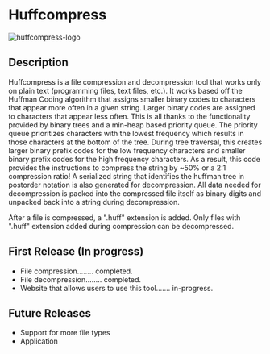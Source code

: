 # Huffcompress

![huffcompress-logo](https://github.com/aagarwal32/Huffcompress/assets/152243328/4f7e0296-5e59-4f5c-8cb9-6f40884572d6)

## Description

<p>
  Huffcompress is a file compression and decompression tool that works only on plain text (programming files, text files, etc.). It works based off the Huffman Coding algorithm that assigns smaller binary codes to characters that appear more often in a given string. Larger binary codes are assigned to characters that appear less often. This is all thanks to the functionality provided by binary trees and a min-heap based priority queue. The priority queue prioritizes characters with the lowest frequency which results in those characters at the bottom of the tree. During tree traversal, this creates larger binary prefix codes for the low frequency characters and smaller binary prefix codes for the high frequency characters. As a result, this code provides the instructions to compress the string by ~50% or a 2:1 compression ratio! A serialized string that identifies the huffman tree in postorder notation is also generated for decompression. All data needed for decompression is packed into the compressed file itself as binary digits and unpacked back into a string during decompression.
</p>

<p>
  After a file is compressed, a ".huff" extension is added. Only files with ".huff" extension added during compression can be decompressed.
</p>

## First Release (In progress)
<ul>
  <li>File compression........ completed.</li>
  <li>File decompression........ completed.</li>
  <li>Website that allows users to use this tool....... in-progress.</li>
</ul>

## Future Releases

<ul>
  <li>Support for more file types</li>
  <li>Application</li>
</ul>
